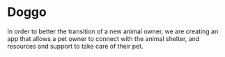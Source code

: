 # Doggo

  In order to better the transition of a new animal owner, we are creating an app that allows a pet owner to connect with the animal shelter, and resources and support to take care of their pet.
